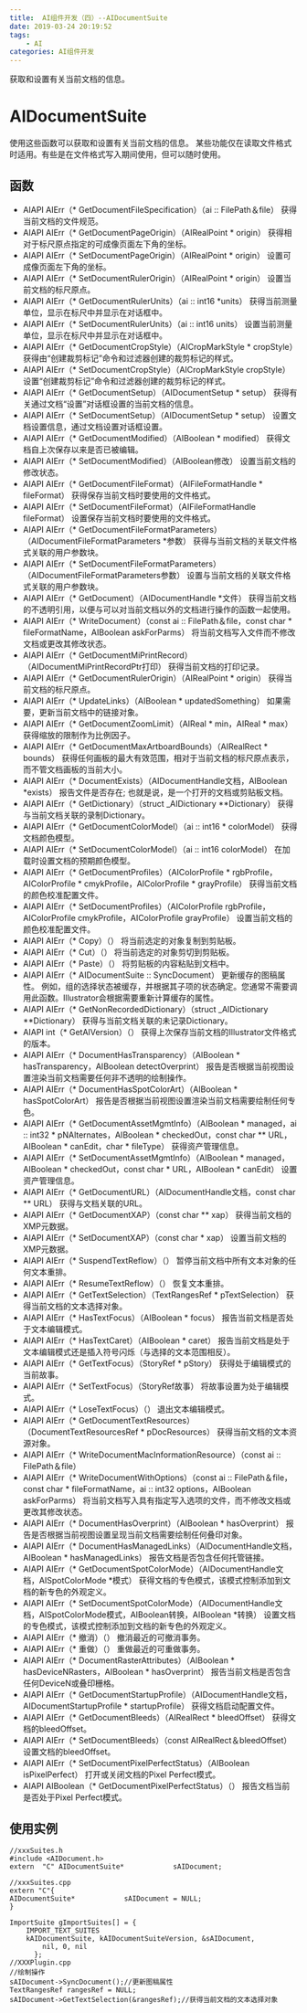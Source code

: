 ```yaml
---
title:  AI组件开发（四）--AIDocumentSuite
date: 2019-03-24 20:19:52
tags: 
    - AI  
categories: AI组件开发
---
```

获取和设置有关当前文档的信息。
<!--more-->
# AIDocumentSuite
使用这些函数可以获取和设置有关当前文档的信息。
某些功能仅在读取文件格式时适用。有些是在文件格式写入期间使用，但可以随时使用。
## 函数
- AIAPI AIErr（\* 	GetDocumentFileSpecification）（ai :: FilePath＆file）
 	获得当前文档的文件规范。 
- AIAPI AIErr（\* 	GetDocumentPageOrigin）（AIRealPoint \* origin）
 	获得相对于标尺原点指定的可成像页面左下角的坐标。 
- AIAPI AIErr（\* 	SetDocumentPageOrigin）（AIRealPoint \* origin）
 	设置可成像页面左下角的坐标。 
- AIAPI AIErr（\* 	SetDocumentRulerOrigin）（AIRealPoint \* origin）
 	设置当前文档的标尺原点。 
- AIAPI AIErr（\* 	GetDocumentRulerUnits）（ai :: int16 \*units）
 	获得当前测量单位，显示在标尺中并显示在对话框中。 
- AIAPI AIErr（\* 	SetDocumentRulerUnits）（ai :: int16 units）
 	设置当前测量单位，显示在标尺中并显示在对话框中。 
- AIAPI AIErr（\* 	GetDocumentCropStyle）（AICropMarkStyle \* cropStyle）
 	获得由“创建裁剪标记”命令和过滤器创建的裁剪标记的样式。 
- AIAPI AIErr（\* 	SetDocumentCropStyle）（AICropMarkStyle cropStyle）
 	设置“创建裁剪标记”命令和过滤器创建的裁剪标记的样式。 
- AIAPI AIErr（\* 	GetDocumentSetup）（AIDocumentSetup \* setup）
 	获得有关通过文档“设置”对话框设置的当前文档的信息。 
- AIAPI AIErr（\* 	SetDocumentSetup）（AIDocumentSetup \* setup）
 	设置文档设置信息，通过文档设置对话框设置。 
- AIAPI AIErr（\* 	GetDocumentModified）（AIBoolean \* modified）
 	获得文档自上次保存以来是否已被编辑。 
- AIAPI AIErr（\* 	SetDocumentModified）（AIBoolean修改）
 	设置当前文档的修改状态。 
- AIAPI AIErr（\* 	GetDocumentFileFormat）（AIFileFormatHandle \* fileFormat）
 	获得保存当前文档时要使用的文件格式。 
- AIAPI AIErr（\* 	SetDocumentFileFormat）（AIFileFormatHandle fileFormat）
 	设置保存当前文档时要使用的文件格式。 
- AIAPI AIErr（\* 	GetDocumentFileFormatParameters）（AIDocumentFileFormatParameters \*参数）
 	获得与当前文档的关联文件格式关联的用户参数块。 
- AIAPI AIErr（\* 	SetDocumentFileFormatParameters）（AIDocumentFileFormatParameters参数）
 	设置与当前文档的关联文件格式关联的用户参数块。 
- AIAPI AIErr（\* 	GetDocument）（AIDocumentHandle \*文件）
 	获得当前文档的不透明引用，以便与可以对当前文档以外的文档进行操作的函数一起使用。 
- AIAPI AIErr（\* 	WriteDocument）（const ai :: FilePath＆file，const char \* fileFormatName，AIBoolean askForParms）
 	将当前文档写入文件而不修改文档或更改其修改状态。 
- AIAPI AIErr（\* 	GetDocumentMiPrintRecord）（AIDocumentMiPrintRecordPtr打印）
 	获得当前文档的打印记录。 
- AIAPI AIErr（\* 	GetDocumentRulerOrigin）（AIRealPoint \* origin）
 	获得当前文档的标尺原点。 
- AIAPI AIErr（\* 	UpdateLinks）（AIBoolean \* updatedSomething）
 	如果需要，更新当前文档中的链接对象。 
- AIAPI AIErr（\* 	GetDocumentZoomLimit）（AIReal \* min，AIReal \* max）
 	获得缩放的限制作为比例因子。 
- AIAPI AIErr（\* 	GetDocumentMaxArtboardBounds）（AIRealRect \* bounds）
 	获得任何画板的最大有效范围，相对于当前文档的标尺原点表示，而不管文档画板的当前大小。 
- AIAPI AIErr（\* 	DocumentExists）（AIDocumentHandle文档，AIBoolean \*exists）
 	报告文件是否存在; 也就是说，是一个打开的文档或剪贴板文档。 
- AIAPI AIErr（\* 	GetDictionary）（struct _AIDictionary \*\*Dictionary）
 	获得与当前文档关联的录制Dictionary。 
- AIAPI AIErr（\* 	GetDocumentColorModel）（ai :: int16 \* colorModel）
 	获得文档颜色模型。 
- AIAPI AIErr（\* 	SetDocumentColorModel）（ai :: int16 colorModel）
 	在加载时设置文档的预期颜色模型。 
- AIAPI AIErr（\* 	GetDocumentProfiles）（AIColorProfile \* rgbProfile，AIColorProfile \* cmykProfile，AIColorProfile \* grayProfile）
 	获得当前文档的颜色校准配置文件。 
- AIAPI AIErr（\* 	SetDocumentProfiles）（AIColorProfile rgbProfile，AIColorProfile cmykProfile，AIColorProfile grayProfile）
 	设置当前文档的颜色校准配置文件。 
- AIAPI AIErr（\* 	Copy）（）
 	将当前选定的对象复制到剪贴板。 
- AIAPI AIErr（\* 	Cut）（）
 	将当前选定的对象剪切到剪贴板。 
- AIAPI AIErr（\* 	Paste）（）
 	将剪贴板的内容粘贴到文档中。 
- AIAPI AIErr（* AIDocumentSuite :: SyncDocument）
更新缓存的图稿属性。
例如，组的选择状态被缓存，并根据其子项的状态确定。您通常不需要调用此函数。Illustrator会根据需要重新计算缓存的属性。
- AIAPI AIErr（\* 	GetNonRecordedDictionary）（struct _AIDictionary \*\*Dictionary）
 	获得与当前文档关联的未记录Dictionary。 
- AIAPI int（\* 	GetAIVersion）（）
 	获得上次保存当前文档的Illustrator文件格式的版本。 
- AIAPI AIErr（\* 	DocumentHasTransparency）（AIBoolean \* hasTransparency，AIBoolean detectOverprint）
 	报告是否根据当前视图设置渲染当前文档需要任何非不透明的绘制操作。 
- AIAPI AIErr（\* 	DocumentHasSpotColorArt）（AIBoolean \* hasSpotColorArt）
 	报告是否根据当前视图设置渲染当前文档需要绘制任何专色。 
- AIAPI AIErr（\* 	GetDocumentAssetMgmtInfo）（AIBoolean \* managed，ai :: int32 \* pNAlternates，AIBoolean \* checkedOut，const char \*\* URL，AIBoolean \* canEdit，char \* fileType）
 	获得资产管理信息。 
- AIAPI AIErr（\* 	SetDocumentAssetMgmtInfo）（AIBoolean \* managed，AIBoolean \* checkedOut，const char \* URL，AIBoolean \* canEdit）
 	设置资产管理信息。 
- AIAPI AIErr（\* 	GetDocumentURL）（AIDocumentHandle文档，const char \*\* URL）
 	获得与文档关联的URL。 
- AIAPI AIErr（\* 	GetDocumentXAP）（const char \*\* xap）
 	获得当前文档的XMP元数据。 
- AIAPI AIErr（\* 	SetDocumentXAP）（const char \* xap）
 	设置当前文档的XMP元数据。 
- AIAPI AIErr（\* 	SuspendTextReflow）（）
 	暂停当前​​文档中所有文本对象的任何文本重排。 
- AIAPI AIErr（\* 	ResumeTextReflow）（）
 	恢复文本重排。 
- AIAPI AIErr（\* 	GetTextSelection）（TextRangesRef \* pTextSelection）
 	获得当前文档的文本选择对象。 
- AIAPI AIErr（\* 	HasTextFocus）（AIBoolean \* focus）
 	报告当前文档是否处于文本编辑模式。 
- AIAPI AIErr（\* 	HasTextCaret）（AIBoolean \* caret）
 	报告当前文档是处于文本编辑模式还是插入符号闪烁（与选择的文本范围相反）。 
- AIAPI AIErr（\* 	GetTextFocus）（StoryRef \* pStory）
 	获得处于编辑模式的当前故事。 
- AIAPI AIErr（\* 	SetTextFocus）（StoryRef故事）
 	将故事设置为处于编辑模式。 
- AIAPI AIErr（\* 	LoseTextFocus）（）
 	退出文本编辑模式。 
- AIAPI AIErr（\* 	GetDocumentTextResources）（DocumentTextResourcesRef \* pDocResources）
 	获得当前文档的文本资源对象。 
- AIAPI AIErr（\* 	WriteDocumentMacInformationResource）（const ai :: FilePath＆file）
- AIAPI AIErr（\* 	WriteDocumentWithOptions）（const ai :: FilePath＆file，const char \* fileFormatName，ai :: int32 options，AIBoolean askForParms）
 	将当前文档写入具有指定写入选项的文件，而不修改文档或更改其修改状态。 
- AIAPI AIErr（\* 	DocumentHasOverprint）（AIBoolean \* hasOverprint）
 	报告是否根据当前视图设置呈现当前文档需要绘制任何叠印对象。 
- AIAPI AIErr（\* 	DocumentHasManagedLinks）（AIDocumentHandle文档，AIBoolean \* hasManagedLinks）
 	报告文档是否包含任何托管链接。 
- AIAPI AIErr（\* 	GetDocumentSpotColorMode）（AIDocumentHandle文档，AISpotColorMode \*模式）
 	获得文档的专色模式，该模式控制添加到文档的新专色的外观定义。 
- AIAPI AIErr（\* 	SetDocumentSpotColorMode）（AIDocumentHandle文档，AISpotColorMode模式，AIBoolean转换，AIBoolean \*转换）
 	设置文档的专色模式，该模式控制添加到文档的新专色的外观定义。 
- AIAPI AIErr（\* 	撤消）（）
 	撤消最近的可撤消事务。 
- AIAPI AIErr（\* 	重做）（）
 	重做最近的可重做事务。 
- AIAPI AIErr（\* 	DocumentRasterAttributes）（AIBoolean \* hasDeviceNRasters，AIBoolean \* hasOverprint）
 	报告当前文档是否包含任何DeviceN或叠印栅格。 
- AIAPI AIErr（\* 	GetDocumentStartupProfile）（AIDocumentHandle文档，AIDocumentStartupProfile \* startupProfile）
 	获得文档启动配置文件。 
- AIAPI AIErr（\* 	GetDocumentBleeds）（AIRealRect \* bleedOffset）
 	获得文档的bleedOffset。 
- AIAPI AIErr（\* 	SetDocumentBleeds）（const AIRealRect＆bleedOffset）
 	设置文档的bleedOffset。 
- AIAPI AIErr（\* 	SetDocumentPixelPerfectStatus）（AIBoolean isPixelPerfect）
 	打开或关闭文档的Pixel Perfect模式。 
- AIAPI AIBoolean（\* 	GetDocumentPixelPerfectStatus）（）
 	报告文档当前是否处于Pixel Perfect模式。 
## 使用实例

```
//xxxSuites.h
#include <AIDocument.h>
extern	"C" AIDocumentSuite*			sAIDocument;

//xxxSuites.cpp
extern "C"{
AIDocumentSuite*			sAIDocument = NULL;
}

ImportSuite gImportSuites[] = {
    IMPORT_TEXT_SUITES
    kAIDocumentSuite, kAIDocumentSuiteVersion, &sAIDocument,
        nil, 0, nil
      };
//XXXPlugin.cpp
//绘制操作
sAIDocument->SyncDocument();//更新图稿属性
TextRangesRef rangesRef = NULL;
sAIDocument->GetTextSelection(&rangesRef);//获得当前文档的文本选择对象
```
